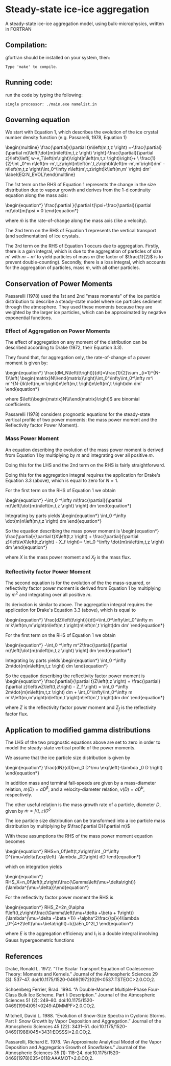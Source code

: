 # Steady-state ice-ice aggregation
A steady-state ice-ice aggregation model, using bulk-microphysics, written in FORTRAN

## Compilation:
gfortran should be installed on your system, then:

	Type 'make' to compile.

## Running code:
run the code by typing the following:

	single processor: ./main.exe namelist.in

## Governing equation

We start with Equation 1, which describes the evolution of the ice crystal number density function (e.g. Passarelli, 1978, Equation 1)

\begin{multline} \frac{\partial}{\partial t}n\left(m,t,z \right) =-\frac{\partial}{\partial m}\left[\dot{m}n\left(m,t,z \right) \right]-\frac{\partial}{\partial z}\left{\left[ w-v_T\left(m\right)\right]n\left(m,t,z \right)\right}+ \\
\frac{1}{2}\int _0^m n\left(m-m',t,z\right)n\left(m',t,z\right)k\left(m-m',m'\right)dm' - n\left(m,t,z \right)\int_0^\infty n\left(m',t,z\right)k\left(m,m' \right) dm' \label{EQ:N_EVOL}\end{multline}

The 1st term on the RHS of Equation 1 represents the change in the size distribution due to vapour growth and derives from the 1-d continuity equation along the mass axis:

\begin{equation*}
\frac{\partial }{\partial t}\psi+\frac{\partial}{\partial m}\dot{m}\psi = 0 
\end{equation*}

where $\dot{m}$ is the rate-of-change along the mass axis (like a velocity).

The 2nd term on the RHS of Equation 1 represents the vertical transport (and sedimentation) of ice crystals. 

The 3rd term on the RHS of Equation 1 occurs due to aggregation. Firstly, there is a gain integral, which is due to the aggregation of particles of size $m'$ with $m-m'$ to yield particles of mass $m$ (the factor of $\frac{1}{2}$ is to prevent double-counting). Secondly, there is a loss integral, which accounts for the aggregation of particles, mass $m$, with all other particles.

## Conservation of Power Moments
Passarelli (1978) used the 1st and 2nd "mass moments" of the ice particle distribution to describe a steady-state model where ice particles sediment through the atmosphere. They used these moments because they are weighted by the larger ice particles, which can be approximated by negative exponential functions.

### Effect of Aggregation on Power Moments
The effect of aggregation on any moment of the distribution can be described according to Drake (1972, their Equation 3.3).

They found that, for aggregation only, the rate-of-change of a power moment is given by:

\begin{equation*}
\frac{dM_N\left(t\right)}{dt}=\frac{1}{2}\sum _{i=1}^{N-1}\left( \begin{matrix}N\\i\end{matrix}\right)\int_0^\infty\int_0^\infty m^i m'^{N-i}k\left(m,m'\right)n\left(m,t \right)n\left(m',t \right)dm dm'
\end{equation*} 

where $\left(\begin{matrix}N\\i\end{matrix}\right)$ are binomial coefficients. 

Passarelli (1978) considers prognostic equations for the steady-state vertical profile of two power moments: the mass power moment and the Reflectivity factor Power Moment).

### Mass Power Moment
An equation describing the evolution of the mass power moment is derived from Equation 1 by multiplying by $m$ and integrating over all positive $m$.

Doing this for the LHS and the 2nd term on the RHS is fairly straightforward.

Doing this for the aggregation integral requires the application for Drake's Equation 3.3 (above), which is equal to zero for $N=1$.

For the first term on the RHS of Equation 1 we obtain

\begin{equation*}
-\int_0 ^\infty m\frac{\partial}{\partial m}\left[\dot{m}n\left(m,t,z \right) \right] dm
\end{equation*}

Integrating by parts yields
\begin{equation*}
\int_0 ^\infty \dot{m}n\left(m,t,z \right) dm
\end{equation*}

So the equation describing the mass power moment is
	\begin{equation*}
\frac{\partial}{\partial t}X\left(t,z \right) + \frac{\partial}{\partial z}\left(wX\left(t,z\right) - X_f \right)=  \int_0 ^\infty \dot{m}n\left(m,t,z \right) dm 
\end{equation*}

where $X$ is the mass power moment and $X_f$ is the mass flux.

### Reflectivity factor Power Moment
The second equation is for the evolution of the the mass-squared, or reflectivity factor power moment is derived from Equation 1 by multiplying by $m^2$ and integrating over all positive $m$.

Its derivation is similar to above. The aggregation integral requires the application for Drake's Equation 3.3 (above), which is equal to 

\begin{equation*}
\frac{dZ\left(t\right)}{dt}=\int_0^\infty\int_0^\infty m m'k\left(m,m'\right)n\left(m,t \right)n\left(m',t \right)dm dm'
\end{equation*}

For the first term on the RHS of Equation 1 we obtain

\begin{equation*}
-\int_0 ^\infty m^2\frac{\partial}{\partial m}\left[\dot{m}n\left(m,t,z \right) \right] dm
\end{equation*}

Integrating by parts yields
\begin{equation*}
\int_0 ^\infty 2m\dot{m}n\left(m,t,z \right) dm
\end{equation*}

So the equation describing the reflectivity factor power moment is
	\begin{equation*}
\frac{\partial}{\partial t}Z\left(t,z \right) + \frac{\partial}{\partial z}\left(wZ\left(t,z\right) - Z_f \right) =  \int_0 ^\infty 2m\dot{m}n\left(m,t,z \right) dm  + \int_0^\infty\int_0^\infty m m'k\left(m,m'\right)n\left(m,t \right)n\left(m',t \right)dm dm'
\end{equation*}

where $Z$ is the reflectivity factor power moment and $Z_f$ is the reflectivity factor flux.

## Application to modified gamma distributions
The LHS of the two prognostic equations above are set to zero in order to model the steady-state vertical profile of the power moments.

We assume that the ice particle size distribution is given by

\begin{equation*}
\frac{dN}{dD}=n_0 D^\mu \exp\left(-\lambda _0 D \right) 
\end{equation*}

In addition mass and terminal fall-speeds are given by a mass-diameter relation, $m\left(D\right)=\alpha D^\beta$, and a velocity-diameter relation, $v\left(D\right)=aD^b$, respectively.

The other useful relation is the mass growth rate of a particle, diameter $D$, given by $\dot{m}=f\left(t,z\right)D^\delta$

The ice particle size distribution can be transformed into a ice particle mass distribution by multiplying by $\frac{\partial D}{\partial m}$

With these assumptions the RHS of the mass power moment equation becomes

\begin{equation*}
RHS=n_0f\left(t,z\right)\int _0^\infty D^{\mu+\delta}\exp\left( -\lambda _0D\right) dD
\end{equation*}

which on integration yields

\begin{equation*}
RHS_X=n_0f\left(t,z\right)\frac{\Gamma\left(\mu+\delta\right)}{\lambda^{\mu+\delta}}\end{equation*}

For the reflectivity factor power moment the RHS is

\begin{equation*}
RHS_Z=2n_0\alpha f\left(t,z\right)\frac{\Gamma\left(\mu+\delta +\beta + 1\right)}{\lambda^{\mu+\delta +\beta +1}}
+\alpha^2\frac{\pi}{4\lambda _0^{4+2\left(\mu+\beta\right)+b}}aEn_0^2I_1
\end{equation*}

where $E$ is the aggregation efficiency and $I_1$ is a double integral involving Gauss hypergeometric functions


## References
Drake, Ronald L. 1972. “The Scalar Transport Equation of Coalescence Theory: Moments and Kernels.” Journal of the Atmospheric Sciences 29 (3): 537–47. doi:10.1175/1520-0469(1972)029<0537:TSTEOC>2.0.CO;2.

Schoenberg Ferrier, Brad. 1994. “A Double-Moment Multiple-Phase Four-Class Bulk Ice Scheme. Part I: Description.” Journal of the Atmospheric Sciences 51 (2): 249–80. doi:10.1175/1520-0469(1994)051<0249:ADMMPF>2.0.CO;2.

Mitchell, David L. 1988. “Evolution of Snow-Size Spectra in Cyclonic Storms. Part I: Snow Growth by Vapor Deposition and Aggregation.” Journal of the Atmospheric Sciences 45 (22): 3431–51. doi:10.1175/1520-0469(1988)045<3431:EOSSSI>2.0.CO;2.

Passarelli, Richard E. 1978. “An Approximate Analytical Model of the Vapor Deposition and Aggregation Growth of Snowflakes.” Journal of the Atmospheric Sciences 35 (1): 118–24. doi:10.1175/1520-0469(1978)035<0118:AAAMOT>2.0.CO;2.



